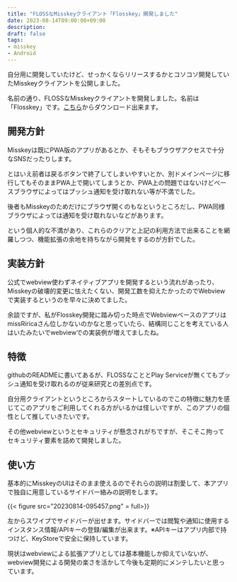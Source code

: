 ```yaml
---
title: "FLOSSなMisskeyクライアント「Flosskey」開発しました"
date: 2023-08-14T09:00:00+09:00
description:
draft: false
tags:
- misskey
- Android 
---
```

<!--more-->
自分用に開発していたけど、せっかくならリリースするかとコソコソ開発していたMisskeyクライアントを公開しました。

名前の通り、FLOSSなMisskeyクライアントを開発しました。名前は「Flosskey」です。[こちら](https://github.com/ch1ak1STR/Flosskey/releases/tag/1.0)からダウンロード出来ます。

## 開発方針
Misskeyは既にPWA版のアプリがあるとか、そもそもブラウザアクセスで十分なSNSだったりします。

とはいえ前者は戻るボタンで終了してしまいやすいとか、別ドメインページに移行してもそのままPWA上で開いてしまうとか、PWA上の問題ではないけどベースブラウザによってはプッシュ通知を受け取れない等が不満でした。

後者もMisskeyのためだけにブラウザ開くのもなというところだし、PWA同様ブラウザによっては通知を受け取れないなどがあります。

という個人的な不満があり、これらのクリアと上記の利用方法で出来ることを網羅しつつ、機能拡張の余地を持ちながら開発をするのが方針でした。

## 実装方針

公式でwebview使わずネイティブアプリを開発するという流れがあったり、Misskeyの破壊的変更に怯えたくない、開発工数を抑えたかったのでWebviewで実装するというのを早々に決めてました。

余談ですが、私がFlosskey開発に踏み切った時点でWebviewベースのアプリはmissRiricaさん位しかないのかなと思っていたら、結構同じことを考えている人はいたみたいでwebviewでの実装例が増えてましたね。

## 特徴
githubのREADMEに書いてあるが、FLOSSなこととPlay Serviceが無くてもプッシュ通知を受け取れるのが従来研究との差別点です。

自分用クライアントというところからスタートしているのでこの特徴に魅力を感じてこのアプリをご利用してくれる方がいるかは怪しいですが、このアプリの個性として推していきたいです。

その他webviewというとセキュリティが懸念されがちですが、そこそこ拘ってセキュリティ要素を詰めて開発しました。

## 使い方
基本的にMisskeyのUIはそのまま使えるのでそれらの説明は割愛して、本アプリで独自に用意しているサイドバー絡みの説明をします。

{{< figure src="20230814-095457.png" = full>}}


左からスワイプでサイドバーが出せます。サイドバーでは閲覧や通知に使用するインスタンス情報/APIキーの登録/編集が出来ます。※APIキーはアプリ内部で持つけど、KeyStoreで安全に保持しています。

現状はwebviewによる拡張アプリとしては基本機能しか抑えていないが、webview開発による開発の楽さを活かして今後も定期的にメンテしたいと思っています。
